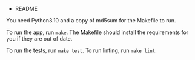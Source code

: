 * README

You need Python3.10 and a copy of md5sum for the Makefile to run.

To run the app, run `make`. The Makefile should install the requirements for you if they are out of date.

To run the tests, run `make test`. To run linting, run `make lint`.